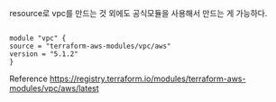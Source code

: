 resource로 vpc를 만드는 것 외에도 공식모듈을 사용해서 만드는 게 가능하다.

```hcl

module "vpc" {
source = "terraform-aws-modules/vpc/aws"
version = "5.1.2"
}

```

Reference
https://registry.terraform.io/modules/terraform-aws-modules/vpc/aws/latest